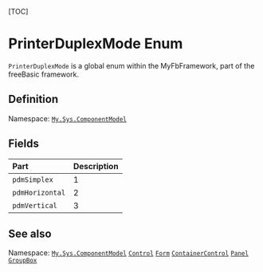 [TOC]
# PrinterDuplexMode Enum
`PrinterDuplexMode` is a global enum within the MyFbFramework, part of the freeBasic framework.

## Definition
Namespace: [`My.Sys.ComponentModel`](My.Sys.ComponentModel.md)
## Fields
|Part|Description|
| :------------ | :------------ |
|`pdmSimplex`|1||
|`pdmHorizontal`|2||
|`pdmVertical`|3||
## See also
Namespace: [`My.Sys.ComponentModel`](My.Sys.ComponentModel.md)
[`Control`](Control.md)
[`Form`](Form.md)
[`ContainerControl`](ContainerControl.md)
[`Panel`](Panel.md)
[`GroupBox`](GroupBox.md)
